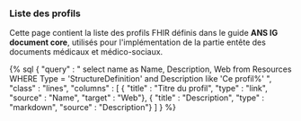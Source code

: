 ### Liste des profils

Cette page contient la liste des profils FHIR définis dans le guide **ANS IG document core**, utilisés pour l'implémentation de la partie entête des documents médicaux et médico-sociaux.

{% sql {
    "query" : " select name as Name, Description, Web from Resources WHERE Type = 'StructureDefinition' and Description like 'Ce profil%' ",
    "class" : "lines",
    "columns" : [
        { "title" : "Titre du profil", "type" : "link", "source" : "Name", "target" : "Web"},
        { "title" : "Description", "type" : "markdown", "source" : "Description"}
    ]
} %}
